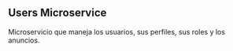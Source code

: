 ## Users Microservice
Microservicio que maneja los usuarios, sus perfiles, sus roles y los anuncios.